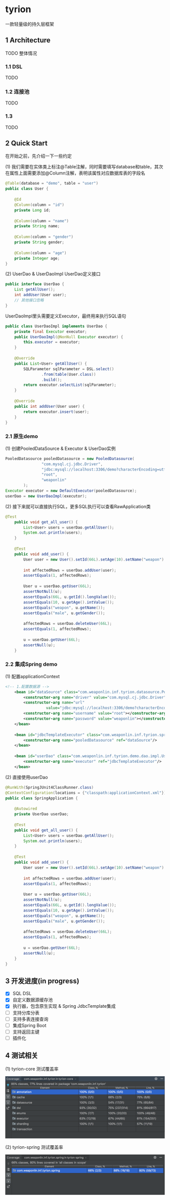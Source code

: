 # tyrion

一款轻量级的持久层框架  

## 1 Architecture

TODO 整体情况

### 1.1 DSL
TODO

### 1.2 连接池
TODO

### 1.3 
TODO


## 2 Quick Start

在开始之前，先介绍一下一些约定

(1) 我们需要在实体类上标注@Table注解，同时需要填写database和table，其次在属性上面需要添加@Column注解，表明该属性对应数据库表的字段名
```java
@Table(database = "demo", table = "user")
public class User {

    @Id
    @Column(column = "id")
    private Long id;

    @Column(column = "name")
    private String name;

    @Column(column = "gender")
    private String gender;

    @Column(column = "age")
    private Integer age;
}
```

(2) UserDao & UserDaoImpl
UserDao定义接口
```java
public interface UserDao {
    List getAllUser();
    int addUser(User user);
    // 其他接口忽略
}
```

UserDaoImpl里头需要定义Executor，最终用来执行SQL语句
```java
public class UserDaoImpl implements UserDao {
    private final Executor executor;
    public UserDaoImpl(@NonNull Executor executor) {
        this.executor = executor;
    }

    @Override
    public List<User> getAllUser() {
        SQLParameter sqlParameter = DSL.select()
                .from(table(User.class))
                .build();
        return executor.selectList(sqlParameter);
    }

    @Override
    public int addUser(User user) {
        return executor.insert(user);
    }
}
```

### 2.1 原生demo

(1) 创建PooledDataSource & Executor & UserDao实例
```java
PooledDatasource pooledDatasource = new PooledDatasource(
                "com.mysql.cj.jdbc.Driver",
                "jdbc:mysql://localhost:3306/demo?characterEncoding=utf8&useSSL=false&serverTimezone=UTC",
                "root",
                "weaponlin"
        );
Executor executor = new DefaultExecutor(pooledDatasource);
userDao = new UserDaoImpl(executor);
```

(2) 接下来就可以直接执行SQL，更多SQL执行可以查看RawApplication类
```java
@Test
    public void get_all_user() {
        List<User> users = userDao.getAllUser();
        System.out.println(users);
    }

    @Test
    public void add_user() {
        User user = new User().setId(66L).setAge(10).setName("weapon").setGender("male");

        int affectedRows = userDao.addUser(user);
        assertEquals(1, affectedRows);

        User u = userDao.getUser(66L);
        assertNotNull(u);
        assertEquals(66L, u.getId().longValue());
        assertEquals(10, u.getAge().intValue());
        assertEquals("weapon", u.getName());
        assertEquals("male", u.getGender());

        affectedRows = userDao.deleteUser(66L);
        assertEquals(1, affectedRows);

        u = userDao.getUser(66L);
        assertNull(u);
    }
```


### 2.2 集成Spring demo

(1) 配置applicationContext
```xml
<!-- 1.配置数据源 -->
    <bean id="dataSource" class="com.weaponlin.inf.tyrion.datasource.PooledDatasource">
        <constructor-arg name="driver" value="com.mysql.cj.jdbc.Driver"></constructor-arg>
        <constructor-arg name="url"
                  value="jdbc:mysql://localhost:3306/demo?characterEncoding=utf8&amp;useSSL=false&amp;serverTimezone=UTC"></constructor-arg>
        <constructor-arg name="username" value="root"></constructor-arg>
        <constructor-arg name="password" value="weaponlin"></constructor-arg>
    </bean>

    <bean id="jdbcTemplateExecutor" class="com.weaponlin.inf.tyrion.spring.executor.JdbcTemplateExecutor">
        <constructor-arg name="pooledDatasource" ref="dataSource"/>
    </bean>

    <bean id="userDao" class="com.weaponlin.inf.tyrion.demo.dao.impl.UserDaoImpl">
        <constructor-arg name="executor" ref="jdbcTemplateExecutor"/>
    </bean>
```

(2) 直接使用userDao

```java
@RunWith(SpringJUnit4ClassRunner.class)
@ContextConfiguration(locations = {"classpath:applicationContext.xml"})
public class SpringApplication {

    @Autowired
    private UserDao userDao;

    @Test
    public void get_all_user() {
        List<User> users = userDao.getAllUser();
        System.out.println(users);
    }

    @Test
    public void add_user() {
        User user = new User().setId(66L).setAge(10).setName("weapon").setGender("male");

        int affectedRows = userDao.addUser(user);
        assertEquals(1, affectedRows);

        User u = userDao.getUser(66L);
        assertNotNull(u);
        assertEquals(66L, u.getId().longValue());
        assertEquals(10, u.getAge().intValue());
        assertEquals("weapon", u.getName());
        assertEquals("male", u.getGender());

        affectedRows = userDao.deleteUser(66L);
        assertEquals(1, affectedRows);

        u = userDao.getUser(66L);
        assertNull(u);
    }
}
```


## 3 开发进度(in progress)
- [x] SQL DSL
- [x] 自定义数据源缓存池
- [x] 执行器，包含原生实现 & Spring JdbcTemplate集成
- [ ] 支持分库分表
- [ ] 支持多表连接查询
- [ ] 集成Spring Boot
- [ ] 支持返回主键
- [ ] 插件化 

## 4 测试相关

(1) tyrion-core 测试覆盖率

![tyrion-core 测试覆盖率](imgs/tyrion-core-测试覆盖率.png)

(2) tyrion-spring 测试覆盖率

![tyrion-spring 测试覆盖率](imgs/tyrion-spring-测试覆盖率.png)



